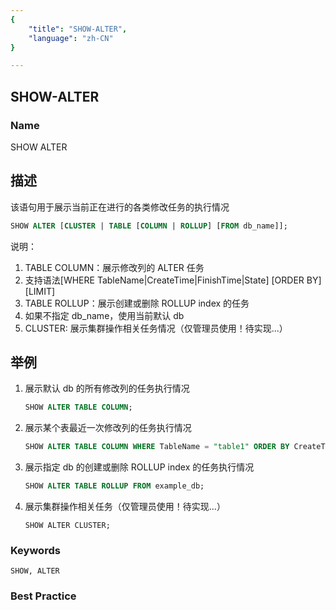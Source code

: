 ```yaml
---
{
    "title": "SHOW-ALTER",
    "language": "zh-CN"
}

---
```


## SHOW-ALTER

### Name

SHOW ALTER

## 描述

该语句用于展示当前正在进行的各类修改任务的执行情况

```sql
SHOW ALTER [CLUSTER | TABLE [COLUMN | ROLLUP] [FROM db_name]];
```

说明：

1. TABLE COLUMN：展示修改列的 ALTER 任务
2. 支持语法[WHERE TableName|CreateTime|FinishTime|State] [ORDER BY] [LIMIT]
3. TABLE ROLLUP：展示创建或删除 ROLLUP index 的任务
4. 如果不指定 db_name，使用当前默认 db
5. CLUSTER: 展示集群操作相关任务情况（仅管理员使用！待实现...）

## 举例

1. 展示默认 db 的所有修改列的任务执行情况

   ```sql
   SHOW ALTER TABLE COLUMN;
   ```

2. 展示某个表最近一次修改列的任务执行情况

   ```sql
   SHOW ALTER TABLE COLUMN WHERE TableName = "table1" ORDER BY CreateTime DESC LIMIT 1;
   ```

3. 展示指定 db 的创建或删除 ROLLUP index 的任务执行情况

   ```sql
   SHOW ALTER TABLE ROLLUP FROM example_db;
   ```

4. 展示集群操作相关任务（仅管理员使用！待实现...）

   ```
   SHOW ALTER CLUSTER;
   ```

### Keywords

    SHOW, ALTER

### Best Practice
